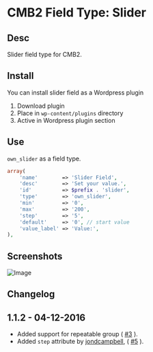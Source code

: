 # CMB2 Field Type: Slider

## Desc
Slider field type for CMB2.

## Install
You can install slider field as a Wordpress plugin

1. Download plugin
2. Place in `wp-content/plugins` directory
3. Active in Wordpress plugin section

## Use
`own_slider` as a field type.

```php
array(
	'name'        => 'Slider Field',
	'desc'        => 'Set your value.',
	'id'          => $prefix . 'slider',
	'type'        => 'own_slider',
	'min'         => '0',
	'max'         => '200',
	'step'        => '5',
	'default'     => '0', // start value
	'value_label' => 'Value:',
),
```
## Screenshots

![Image](screen-1.jpg?raw=true)

## Changelog

## 1.1.2 - 04-12-2016

* Added support for repeatable group ( [#3](https://github.com/mattkrupnik/cmb2-field-slider/issues/3) ).
* Added `step` attribute by [jondcampbell](https://github.com/jondcampbell), ( [#5](https://github.com/mattkrupnik/cmb2-field-slider/pull/5) ).
